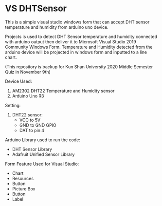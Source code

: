 # VS DHTSensor
This is a simple visual studio windows form that can accept DHT sensor temperature and humidity from arduino uno device.

Projects is used to detect DHT Sensor temperature and humidity connected with arduino output then deliver it to Microsoft Visual Studio 2019 Community Windows Form. Temperature and Humidity detected from the arduino device will be projected in windows form and inputted to a line chart.

(This repository is backup for Kun Shan University 2020 Middle Semester Quiz in November 9th)

Device Used:
1. AM2302 DHT22 Temperature and Humidity sensor
2. Arduino Uno R3

Setting:
1. DHT22 sensor:
   * VCC to 5V
   * GND to GND GPIO
   * DAT to pin 4

Arduino Library used to run the code:
* DHT Sensor Library
* Adafruit Unified Sensor Library

Form Feature Used for Visual Studio:
* Chart
* Resources
* Button
* Picture Box
* Button
* Label

